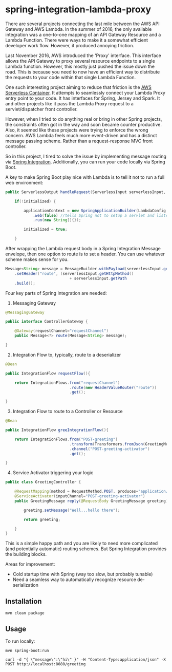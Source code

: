 # spring-integration-lambda-proxy

There are several projects connecting the last mile between the AWS API Gateway and AWS Lambda.  In the summer of 2016, the only available integration was a one-to-one mapping of an API Gateway Resource and a Lambda Function.  There were ways to make it a somewhat efficient developer work flow.  However, it produced annoying friction.

Last November 2016, AWS introduced the 'Proxy' interface.  This interface allows the API Gateway to proxy several resource endpoints to a single Lambda function. However, this mostly just pushed the issue down the road. This is because you need to now have an efficient way to distribute the requests to your code within that single Lambda Function.

One such interesting project aiming to reduce that friction is the [AWS Serverless Container](https://github.com/awslabs/aws-serverless-java-container). It attempts to seamlessly connect your Lambda Proxy entry point to your code. It has interfaces for Spring, Jersey and Spark. It and other projects like it pass the Lambda Proxy request to a servlet/dispatcher front controller.

However, when I tried to do anything real or bring in other Spring projects, the constraints often got in the way and soon became counter productive. Also, it seemed like these projects were trying to enforce the wrong concern.  AWS Lambda feels much more event-driven and has a distinct message passing scheme. Rather than a request-response MVC front controller.

So in this project, I tired to solve the issue by implementing message routing via [Spring Integration](https://projects.spring.io/spring-integration/).  Additionally, you can run your code locally via Spring Boot.

A key to make Spring Boot play nice with Lambda is to tell it not to run a full web environment:

```java
public ServerlessOutput handleRequest(ServerlessInput serverlessInput, Context context) {

    if(!initialized) {

        applicationContext = new SpringApplicationBuilder(LambdaConfig.class)
            .web(false) //tells Spring not to setup a servlet and listen on port
            .run(new String[]{});

        initialized = true;

    }
```

After wrapping the Lambda request body in a Spring Integration Message envelope, then one option to route is to set a header. You can use whatever scheme makes sense for you.

```java
Message<String> message = MessageBuilder.withPayload(serverlessInput.getBody())
    .setHeader("route", (serverlessInput.getHttpMethod()
                            + serverlessInput.getPath
    .build();

```

Four key parts of Spring Integration are needed:

1. Messaging Gateway
```java
@MessagingGateway

public interface ControllerGateway {

    @Gateway(requestChannel="requestChannel")
    public Message<?> route(Message<String> message);

}
```
2. Integration Flow to, typically, route to a deserializer
```java
@Bean

public IntegrationFlow requestFlow(){

    return IntegrationFlows.from("requestChannel")
                            .route(new HeaderValueRouter("route"))
                            .get();

}
```
3. Integration Flow to route to a Controller or Resource
```java
@Bean

public IntegrationFlow greeIntegrationFlow(){

    return IntegrationFlows.from("POST-greeting")
                            .transform(Transformers.fromJson(GreetingMessage.class))
                            .channel("POST-greeting-activator")
                            .get();

}
```
4. Service Activator triggering your logic
```java
public class GreetingController {

    @RequestMapping(method = RequestMethod.POST, produces="application/json")
    @ServiceActivator(inputChannel="POST-greeting-activator")
    public GreetingMessage reply(@RequestBody GreetingMessage greeting) {

        greeting.setMessage("Well...hello there");

        return greeting;

    }
}
```

This is a simple happy path and you are likely to need more complicated (and potentially automatic) routing schemes.  But Spring Integration provides the building blocks.

Areas for improvement:
- Cold startup time with Spring (way too slow, but probably tunable)
- Need a seamless way to automatically recognize resource de-serialization

## Installation

```console
mvn clean package
```

## Usage

To run locally:
```console
mvn spring-boot:run

curl -d "{ \"message\":\"hi\" }" -H "Content-Type:application/json" -X POST http://localhost:8080/greeting

```